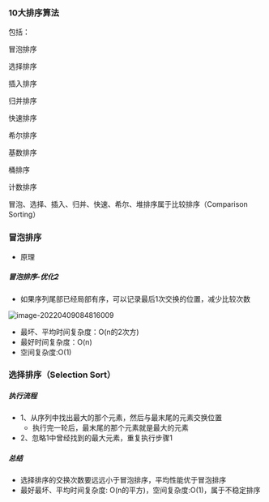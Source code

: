 ### 10大排序算法

包括：

冒泡排序

选择排序

插入排序

归并排序

快速排序

希尔排序

基数排序

桶排序

计数排序

冒泡、选择、插入、归并、快速、希尔、堆排序属于比较排序（Comparison Sorting）

### 冒泡排序

* 原理

##### 冒泡排序-优化2

* 如果序列尾部已经局部有序，可以记录最后1次交换的位置，减少比较次数

![image-20220409084816009](/Users/guo/Notes/学习算法与数据结构笔记/images/10大排序_冒泡_优化2.png)

* 最坏、平均时间复杂度：O(n的2次方)
* 最好时间复杂度：O(n)
* 空间复杂度:O(1)

### 选择排序（Selection Sort）

##### 执行流程
* 1、从序列中找出最大的那个元素，然后与最末尾的元素交换位置
  * 执行完一轮后，最末尾的那个元素就是最大的元素
* 2、忽略1中曾经找到的最大元素，重复执行步骤1

##### 总结

* 选择排序的交换次数要远远小于冒泡排序，平均性能优于冒泡排序
* 最好最坏、平均时间复杂度: O(n的平方)，空间复杂度:O(1)，属于不稳定排序

